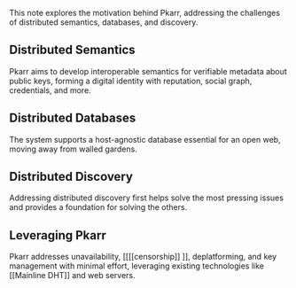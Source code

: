 This note explores the motivation behind Pkarr, addressing the challenges of distributed semantics, databases, and discovery.

## Distributed Semantics

Pkarr aims to develop interoperable semantics for verifiable metadata about public keys, forming a digital identity with reputation, social graph, credentials, and more.

## Distributed Databases

The system supports a host-agnostic database essential for an open web, moving away from walled gardens.

## Distributed Discovery

Addressing distributed discovery first helps solve the most pressing issues and provides a foundation for solving the others.

## Leveraging Pkarr

Pkarr addresses unavailability, [[[[censorship]] ]], deplatforming, and key management with minimal effort, leveraging existing technologies like [[Mainline DHT]] and web servers.
